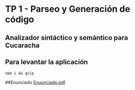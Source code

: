 # TP 1 - Parseo y Generación de código

## Analizador sintáctico y semántico para Cucaracha


## Para levantar la aplicación

    npm i && gulp

##Enunciado
[Enuunciado.pdf](https://docs.google.com/viewer?url=https://raw.githubusercontent.com/arq1nnySu/cucaracha/master/resources/Enunciado.pdf)
